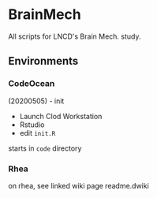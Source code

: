 # BrainMech
All scripts for LNCD's Brain Mech. study.

## Environments
### CodeOcean
(20200505) - init
 - Launch Clod Workstation
 - Rstudio
 - edit `init.R`

starts in `code` directory
 
### Rhea
on rhea, see linked wiki page readme.dwiki
